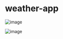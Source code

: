# weather-app

![image](https://github.com/user-attachments/assets/da08a127-d400-4e3b-8c99-7623958ecf15)

![image](https://github.com/user-attachments/assets/492835e3-7344-4ade-bd90-7c78f42e51ff)
